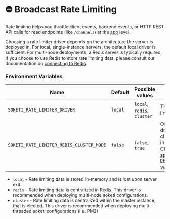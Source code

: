 # ⛔ Broadcast Rate Limiting

Rate limiting helps you throttle client events, backend events, or HTTP REST API calls for read endpoints (like `/channels`) at the [app](../app-management/introduction.md) level.

Choosing a rate limiter driver depends on the architecture the server is deployed in. For local, single-instance servers, the default local driver is sufficient. For multi-node deployments, a Redis server is typically required. If you choose to use Redis to store rate limiting data, please consult our documentation on [connecting to Redis](../getting-started/redis-configuration.md).

### Environment Variables

| Name                                     | Default | Possible values             | Description                                                                                                                                                                                                 |
| ---------------------------------------- | ------- | --------------------------- | ----------------------------------------------------------------------------------------------------------------------------------------------------------------------------------------------------------- |
| `SOKETI_RATE_LIMITER_DRIVER`             | `local` | `local`, `redis`, `cluster` | The driver used for rate limiting.                                                                                                                                                                          |
| `SOKETI_RATE_LIMITER_REDIS_CLUSTER_MODE` | `false` | `false`, `true`             | Only for the `redis` driver. Whether the client should be initialized for Redis Cluster. [You have to specify the `DB_REDIS_CLUSTER_NODES` value.](../getting-started/redis-configuration.md#redis-cluster) |

* `local` - Rate limiting data is stored in-memory and is lost upon server exit.
* `redis` - Rate limiting data is centralized in Redis. This driver is recommended when deploying multi-node soketi configurations.
* `cluster` - Rate limiting data is centralized within the master instance, that is elected. This driver is recommended when deploying multi-threaded soketi configurations (i.e. PM2)

